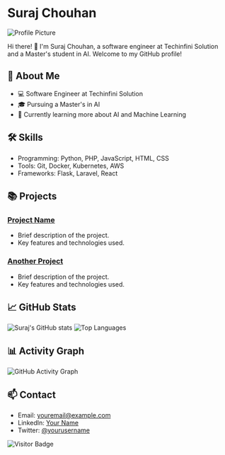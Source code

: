 # Suraj Chouhan

![Profile Picture](https://avatars.githubusercontent.com/u/your-username)

Hi there! 👋 I'm Suraj Chouhan, a software engineer at Techinfini Solution and a Master's student in AI. Welcome to my GitHub profile!

## 🚀 About Me
- 💻 Software Engineer at Techinfini Solution
- 🎓 Pursuing a Master's in AI
- 🌱 Currently learning more about AI and Machine Learning

## 🛠️ Skills
- Programming: Python, PHP, JavaScript, HTML, CSS
- Tools: Git, Docker, Kubernetes, AWS
- Frameworks: Flask, Laravel, React

## 📚 Projects
### [Project Name](https://github.com/username/project-name)
- Brief description of the project.
- Key features and technologies used.

### [Another Project](https://github.com/username/another-project)
- Brief description of the project.
- Key features and technologies used.

## 📈 GitHub Stats
![Suraj's GitHub stats](https://github-readme-stats.vercel.app/api?username=surajchouhan&show_icons=true&theme=radical)
![Top Languages](https://github-readme-stats.vercel.app/api/top-langs/?username=surajchouhan&layout=compact&theme=radical)

## 📊 Activity Graph
![GitHub Activity Graph](https://activity-graph.herokuapp.com/graph?username=surajchouhan&theme=dracula)

## 📫 Contact
- Email: [youremail@example.com](mailto:youremail@example.com)
- LinkedIn: [Your Name](https://www.linkedin.com/in/your-linkedin)
- Twitter: [@yourusername](https://twitter.com/yourusername)

![Visitor Badge](https://visitor-badge.laobi.icu/badge?page_id=surajchouhan)
